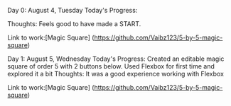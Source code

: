 Day 0: August 4, Tuesday
Today's Progress: 

Thoughts: Feels good to have made a START.

Link to work:[Magic Square] (https://github.com/Vaibz123/5-by-5-magic-square)

Day 1: August 5, Wednesday
Today's Progress: Created an editable magic square of order 5 with 2 buttons below.
		  Used Flexbox for first time and explored it a bit
Thoughts: It was a good experience working with Flexbox

Link to work:[Magic Square] (https://github.com/Vaibz123/5-by-5-magic-square)